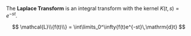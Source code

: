 The **Laplace Transform** is an integral transform with the kernel $K(t,s)=e^{-st}$.

$$
\mathcal{L}\\{f(t)\\} = \int\limits_0^\infty{f(t)e^{-st}\,\mathrm{d}t}
$$